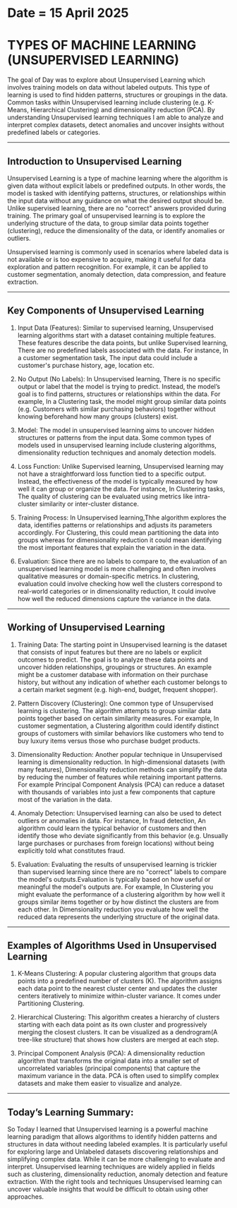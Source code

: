 # Date = 15 April 2025
# TYPES OF MACHINE LEARNING (UNSUPERVISED LEARNING)
The goal of Day was to explore about Unsupervised Learning which involves training models on data without labeled outputs. This type of learning is used to find hidden patterns, structures or groupings in the data. Common tasks within Unsupervised learning include clustering (e.g. K-Means, Hierarchical Clustering) and dimensionality reduction (PCA). By understanding Unsupervised learning techniques I am able to analyze and interpret complex datasets, detect anomalies and uncover insights without predefined labels or categories.

---

## Introduction to Unsupervised Learning
Unsupervised Learning is a type of machine learning where the algorithm is given data without explicit labels or predefined outputs. In other words, the model is tasked with identifying patterns, structures, or relationships within the input data without any guidance on what the desired output should be. Unlike supervised learning, there are no "correct" answers provided during training. The primary goal of unsupervised learning is to explore the underlying structure of the data, to group similar data points together (clustering), reduce the dimensionality of the data, or identify anomalies or outliers.

Unsupervised learning is commonly used in scenarios where labeled data is not available or is too expensive to acquire, making it useful for data exploration and pattern recognition. For example, it can be applied to customer segmentation, anomaly detection, data compression, and feature extraction.


---

## Key Components of Unsupervised Learning

1. Input Data (Features): Similar to supervised learning, Unsupervised learning algorithms start with a dataset containing multiple features. These features describe the data points, but unlike Supervised learning, There are no predefined labels associated with the data. For instance, In a customer segmentation task, The input data could include a customer's purchase history, age, location etc.

2. No Output (No Labels): In Unsupervised learning, There is no specific output or label that the model is trying to predict. Instead, the model’s goal is to find patterns, structures or relationships within the data. For example, In a Clustering task, the model might group similar data points (e.g. Customers with similar purchasing behaviors) together without knowing beforehand how many groups (clusters) exist.

3. Model: The model in unsupervised learning aims to uncover hidden structures or patterns from the input data. Some common types of models used in unsupervised learning include clustering algorithms, dimensionality reduction techniques and anomaly detection models.

4. Loss Function: Unlike Supervised learning, Unsupervised learning may not have a straightforward loss function tied to a specific output. Instead, the effectiveness of the model is typically measured by how well it can group or organize the data. For instance, In Clustering tasks, The quality of clustering can be evaluated using metrics like intra-cluster similarity or inter-cluster distance.

5. Training Process: In Unsupervised learning,Thhe algorithm explores the data, identifies patterns or relationships and adjusts its parameters accordingly. For Clustering, this could mean partitioning the data into groups whereas for dimensionality reduction it could mean identifying the most important features that explain the variation in the data.

6. Evaluation: Since there are no labels to compare to, the evaluation of an unsupervised learning model is more challenging and often involves qualitative measures or domain-specific metrics. In clustering, evaluation could involve checking how well the clusters correspond to real-world categories or in dimensionality reduction, It could involve how well the reduced dimensions capture the variance in the data.

---

## Working of Unsupervised Learning

1. Training Data: The starting point in Unsupervised learning is the dataset that consists of input features but there are no labels or explicit outcomes to predict. The goal is to analyze these data points and uncover hidden relationships, groupings or structures. An example might be a customer database with information on their purchase history, but without any indication of whether each customer belongs to a certain market segment (e.g. high-end, budget, frequent shopper).

2. Pattern Discovery (Clustering): One common type of Unsupervised learning is clustering. The algorithm attempts to group similar data points together based on certain similarity measures. For example, In customer segmentation, a Clustering algorithm could identify distinct groups of customers with similar behaviors like customers who tend to buy luxury items versus those who purchase budget products.

3. Dimensionality Reduction: Another popular technique in Unsupervised learning is dimensionality reduction. In high-dimensional datasets (with many features), Dimensionality reduction methods can simplify the data by reducing the number of features while retaining important patterns. For example Principal Component Analysis (PCA) can reduce a dataset with thousands of variables into just a few components that capture most of the variation in the data.

4. Anomaly Detection: Unsupervised learning can also be used to detect outliers or anomalies in data. For instance, In fraud detection, An algorithm could learn the typical behavior of customers and then identify those who deviate significantly from this behavior (e.g. Unsually large purchases or purchases from foreign locations) without being explicitly told what constitutes fraud.

5. Evaluation: Evaluating the results of unsupervised learning is trickier than supervised learning since there are no "correct" labels to compare the model's outputs.Evaluation is typically based on how useful or meaningful the model's outputs are. For example, In Clustering you might evaluate the performance of a clustering algorithm by how well it groups similar items together or by how distinct the clusters are from each other. In Dimensionality reduction you evaluate how well the reduced data represents the underlying structure of the original data.



---

## Examples of Algorithms Used in Unsupervised Learning

1. K-Means Clustering: A popular clustering algorithm that groups data points into a predefined number of clusters (K). The algorithm assigns each data point to the nearest cluster center and updates the cluster centers iteratively to minimize within-cluster variance. It comes under Partitioning Clustering.

2. Hierarchical Clustering: This algorithm creates a hierarchy of clusters starting with each data point as its own cluster and progressively merging the closest clusters. It can be visualized as a dendrogram(A tree-like structure) that shows how clusters are merged at each step.

3. Principal Component Analysis (PCA): A dimensionality reduction algorithm that transforms the original data into a smaller set of uncorrelated variables (principal components) that capture the maximum variance in the data. PCA is often used to simplify complex datasets and make them easier to visualize and analyze.

---

## Today’s Learning Summary:
So Today I learned that Unsupervised learning is a powerful machine learning paradigm that allows algorithms to identify hidden patterns and structures in data without needing labeled examples. It is particularly useful for exploring large and Unlabeled datasets discovering relationships and simplifying complex data. While it can be more challenging to evaluate and interpret. Unsupervised learning techniques are widely applied in fields such as clustering, dimensionality reduction, anomaly detection and feature extraction. With the right tools and techniques Unsupervised learning can uncover valuable insights that would be difficult to obtain using other approaches.
